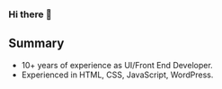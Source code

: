 ### Hi there 👋

<!--
**owaismemon21/owaismemon21** is a ✨ _special_ ✨ repository because its `README.md` (this file) appears on your GitHub profile.

Here are some ideas to get you started:

- 🔭 I’m currently working on ...
- 🌱 I’m currently learning ...
- 👯 I’m looking to collaborate on ...
- 🤔 I’m looking for help with ...
- 💬 Ask me about ...
- 📫 How to reach me: ...
- 😄 Pronouns: ...
- ⚡ Fun fact: ...
-->

<!--
# Curriculum Vitae
-->
## Summary

* 10+ years of experience as UI/Front End Developer.
* Experienced in HTML, CSS, JavaScript, WordPress.

![<Title for your card>](https://github-readme-stats.vercel.app/api?username=<owaismemon21>&show_icons=true&theme=radical)
